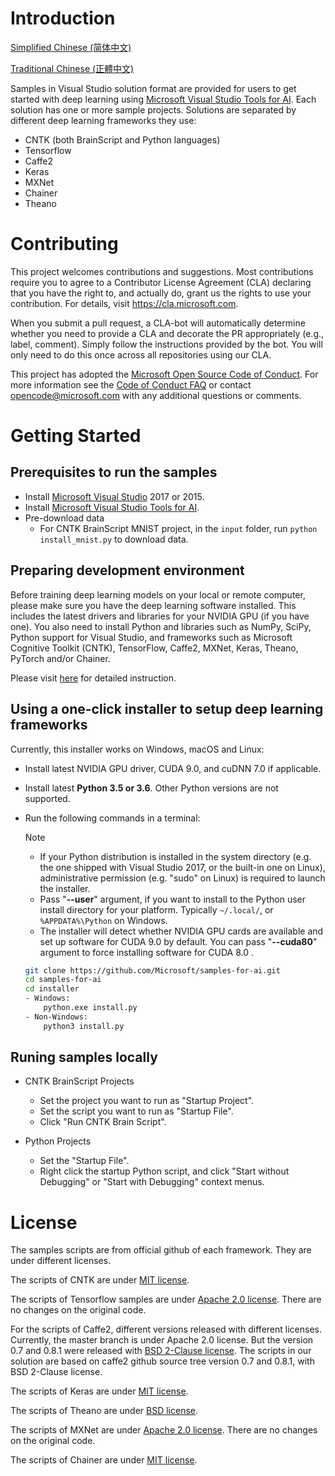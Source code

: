 # Introduction 

[Simplified Chinese (简体中文)](zh-hans/README.md) 

[Traditional Chinese (正體中文)](zh-hant/README.md)

Samples in Visual Studio solution format are provided for users to get started with deep learning using [Microsoft Visual Studio Tools for AI](https://github.com/Microsoft/vs-tools-for-ai).
Each solution has one or more sample projects.
Solutions are separated by different deep learning frameworks they use:
- CNTK (both BrainScript and Python languages)
- Tensorflow
- Caffe2
- Keras
- MXNet
- Chainer
- Theano

# Contributing

This project welcomes contributions and suggestions. Most contributions require you to
agree to a Contributor License Agreement (CLA) declaring that you have the right to,
and actually do, grant us the rights to use your contribution. For details, visit
https://cla.microsoft.com.

When you submit a pull request, a CLA-bot will automatically determine whether you need
to provide a CLA and decorate the PR appropriately (e.g., label, comment). Simply follow the
instructions provided by the bot. You will only need to do this once across all repositories using our CLA.

This project has adopted the [Microsoft Open Source Code of Conduct](https://opensource.microsoft.com/codeofconduct/).
For more information see the [Code of Conduct FAQ](https://opensource.microsoft.com/codeofconduct/faq/)
or contact [opencode@microsoft.com](mailto:opencode@microsoft.com) with any additional questions or comments.


# Getting Started

## Prerequisites to run the samples
- Install [Microsoft Visual Studio](https://www.visualstudio.com/) 2017 or 2015.
- Install [Microsoft Visual Studio Tools for AI](https://github.com/Microsoft/vs-tools-for-ai).
- Pre-download data
    - For CNTK BrainScript MNIST project, in the `input` folder, run `python install_mnist.py` to download data.

## Preparing development environment
Before training deep learning models on your local or remote computer, please make sure you have the deep learning software installed.
This includes the latest drivers and libraries for your NVIDIA GPU (if you have one). You also need to install Python and libraries such as NumPy, SciPy, Python support for Visual Studio, and frameworks such as Microsoft Cognitive Toolkit (CNTK), TensorFlow, Caffe2, MXNet, Keras, Theano, PyTorch and/or Chainer.

Please visit [here](https://github.com/Microsoft/vs-tools-for-ai/blob/master/docs/prepare-localmachine.md) for detailed instruction.

## Using a one-click installer to setup deep learning frameworks

Currently, this installer works on Windows, macOS and Linux:

- Install latest NVIDIA GPU driver, CUDA 9.0, and cuDNN 7.0 if applicable.
- Install latest **Python 3.5 or 3.6**. Other Python versions are not supported.
- Run the following commands in a terminal:
    > [!NOTE]
    >
    > - If your Python distribution is installed in the system directory (e.g. the one shipped with Visual Studio 2017, or the built-in one on Linux), administrative permission (e.g. "sudo" on Linux) is required to launch the installer.
    > - Pass "**--user**" argument, if you want to install to the Python user install directory for your platform. Typically `~/.local/`, or `%APPDATA%\Python` on Windows.
    > - The installer will detect whether NVIDIA GPU cards are available and set up software for CUDA 9.0 by default. You can pass "**--cuda80**" argument to force installing software for CUDA 8.0 .

    ```bash
    git clone https://github.com/Microsoft/samples-for-ai.git
    cd samples-for-ai
    cd installer
    - Windows:
        python.exe install.py
    - Non-Windows:
        python3 install.py
    ```

## Runing samples locally

- CNTK BrainScript Projects
    - Set the project you want to run as "Startup Project".
    - Set the script you want to run as "Startup File".
    - Click "Run CNTK Brain Script".

- Python Projects
    - Set the "Startup File".
    - Right click the startup Python script, and click "Start without Debugging" or "Start with Debugging" context menus.


# License

The samples scripts are from official github of each framework. They are under different licenses.

The scripts of CNTK are under [MIT license](https://en.wikipedia.org/wiki/MIT_License).

The scripts of Tensorflow samples are under [Apache 2.0 license](https://en.wikipedia.org/wiki/Apache_License#Version_2.0).
There are no changes on the original code.

For the scripts of Caffe2, different versions released with different licenses. 
Currently, the master branch is under Apache 2.0 license. But the version 0.7 and 0.8.1 were released with [BSD 2-Clause license](https://github.com/caffe2/caffe2/tree/v0.8.1).
The scripts in our solution are based on caffe2 github source tree version 0.7 and 0.8.1, with BSD 2-Clause license.

The scripts of Keras are under [MIT license](https://github.com/fchollet/keras/blob/master/LICENSE).

The scripts of Theano are under [BSD license](https://en.wikipedia.org/wiki/BSD_licenses).

The scripts of MXNet are under [Apache 2.0 license](https://en.wikipedia.org/wiki/Apache_License#Version_2.0).
There are no changes on the original code.

The scripts of Chainer are under [MIT license](https://github.com/chainer/chainer/blob/master/LICENSE).
